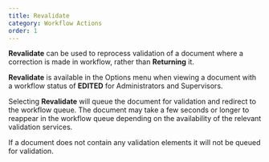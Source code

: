 ```yaml
---
title: Revalidate
category: Workflow Actions
order: 1
---
```


**Revalidate** can be used to reprocess validation of a document where a correction is made in workflow, rather than **Returning** it.

**Revalidate** is available in the Options menu when viewing a document with a workflow status of **EDITED** for Administrators and Supervisors.

Selecting **Revalidate** will queue the document for validation and redirect to the workflow queue. The document may take a few seconds or longer to reappear in the workflow queue depending on the availability of the relevant validation services.

If a document does not contain any validation elements it will not be queued for validation.